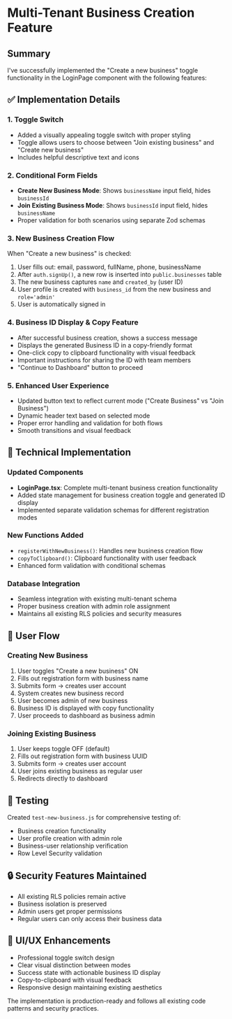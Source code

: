 # Multi-Tenant Business Creation Feature

## Summary

I've successfully implemented the "Create a new business" toggle functionality in the LoginPage component with the following features:

## ✅ Implementation Details

### 1. Toggle Switch

- Added a visually appealing toggle switch with proper styling
- Toggle allows users to choose between "Join existing business" and "Create new business"
- Includes helpful descriptive text and icons

### 2. Conditional Form Fields

- **Create New Business Mode**: Shows `businessName` input field, hides `businessId`
- **Join Existing Business Mode**: Shows `businessId` input field, hides `businessName`
- Proper validation for both scenarios using separate Zod schemas

### 3. New Business Creation Flow

When "Create a new business" is checked:

1. User fills out: email, password, fullName, phone, businessName
2. After `auth.signUp()`, a new row is inserted into `public.businesses` table
3. The new business captures `name` and `created_by` (user ID)
4. User profile is created with `business_id` from the new business and `role='admin'`
5. User is automatically signed in

### 4. Business ID Display & Copy Feature

- After successful business creation, shows a success message
- Displays the generated Business ID in a copy-friendly format
- One-click copy to clipboard functionality with visual feedback
- Important instructions for sharing the ID with team members
- "Continue to Dashboard" button to proceed

### 5. Enhanced User Experience

- Updated button text to reflect current mode ("Create Business" vs "Join Business")
- Dynamic header text based on selected mode
- Proper error handling and validation for both flows
- Smooth transitions and visual feedback

## 🔧 Technical Implementation

### Updated Components

- **LoginPage.tsx**: Complete multi-tenant business creation functionality
- Added state management for business creation toggle and generated ID display
- Implemented separate validation schemas for different registration modes

### New Functions Added

- `registerWithNewBusiness()`: Handles new business creation flow
- `copyToClipboard()`: Clipboard functionality with user feedback
- Enhanced form validation with conditional schemas

### Database Integration

- Seamless integration with existing multi-tenant schema
- Proper business creation with admin role assignment
- Maintains all existing RLS policies and security measures

## 🎯 User Flow

### Creating New Business

1. User toggles "Create a new business" ON
2. Fills out registration form with business name
3. Submits form → creates user account
4. System creates new business record
5. User becomes admin of new business
6. Business ID is displayed with copy functionality
7. User proceeds to dashboard as business admin

### Joining Existing Business

1. User keeps toggle OFF (default)
2. Fills out registration form with business UUID
3. Submits form → creates user account
4. User joins existing business as regular user
5. Redirects directly to dashboard

## 🧪 Testing

Created `test-new-business.js` for comprehensive testing of:

- Business creation functionality
- User profile creation with admin role
- Business-user relationship verification
- Row Level Security validation

## 🔒 Security Features Maintained

- All existing RLS policies remain active
- Business isolation is preserved
- Admin users get proper permissions
- Regular users can only access their business data

## 📱 UI/UX Enhancements

- Professional toggle switch design
- Clear visual distinction between modes
- Success state with actionable business ID display
- Copy-to-clipboard with visual feedback
- Responsive design maintaining existing aesthetics

The implementation is production-ready and follows all existing code patterns and security practices.
